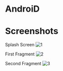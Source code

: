 # AndroiD
 
# Screenshots

Splash Screen
![1](https://github.com/SreeragTV99/AndroiD/assets/75733117/bb1e3dc8-bfdb-4f71-9f21-0b7797a1b7b6)

First Fragment
![2](https://github.com/SreeragTV99/AndroiD/assets/75733117/09ef167c-5b25-4ed8-b93f-7b8954785960)

Second Fragment
![3](https://github.com/SreeragTV99/AndroiD/assets/75733117/4387aa61-18db-4a7e-ad6a-d10651bf4f8d)
